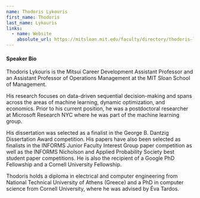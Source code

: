 ```yaml
---
name: Thodoris Lykouris
first_name: Thodoris
last_name: Lykouris
links:
  - name: Website
    absolute_url: https://mitsloan.mit.edu/faculty/directory/thodoris-lykouris
---
```


#### Speaker Bio

Thodoris Lykouris is the Mitsui Career Development Assistant Professor and an Assistant Professor of Operations Management at the MIT Sloan School of Management. 

His research focuses on data-driven sequential decision-making and spans across the areas of machine learning, dynamic optimization, and economics. Prior to his current position, he was a postdoctoral researcher at Microsoft Research NYC where he was part of the machine learning group. 

His dissertation was selected as a finalist in the George B. Dantzig Dissertation Award competition. His papers have also been selected as finalists in the INFORMS Junior Faculty Interest Group paper competition as well as the INFORMS Nicholson and Applied Probability Society best student paper competitions. He is also the recipient of a Google PhD Fellowship and a Cornell University Fellowship.

Thodoris holds a diploma in electrical and computer engineering from National Technical University of Athens (Greece) and a PhD in computer science from Cornell University, where he was advised by Éva Tardos.